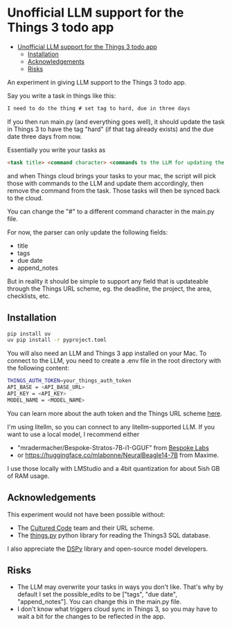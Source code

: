 # Unofficial LLM support for the Things 3 todo app

- [Unofficial LLM support for the Things 3 todo app](#unofficial-llm-support-for-the-things-3-todo-app)
  - [Installation](#installation)
  - [Acknowledgements](#acknowledgements)
  - [Risks](#risks)

An experiment in giving LLM support to the Things 3 todo app.

Say you write a task in things like this:

```markdown
I need to do the thing # set tag to hard, due in three days
```

If you then run main.py (and everything goes well), it should update the task in Things 3 to have the tag "hard" (if that tag already exists) and the due date three days from now.

Essentially you write your tasks as

```markdown
<task title> <command character> <commands to the LLM for updating the task in Things>
```

and when Things cloud brings your tasks to your mac, the script will pick those with commands to the LLM
and update them accordingly, then remove the command from the task. Those tasks will then be synced back to the cloud.

You can change the "#" to a different command character in the main.py file.

For now, the parser can only update the following fields:

- title
- tags
- due date
- append_notes

But in reality it should be simple to support any field that is updateable through the Things URL scheme,
eg. the deadline, the project, the area, checklists, etc.

## Installation

```bash
pip install uv 
uv pip install -r pyproject.toml
```

You will also need an LLM and Things 3 app installed on your Mac. To connect to the LLM, you need to create a .env file in the root directory with the following content:

```bash
THINGS_AUTH_TOKEN=your_things_auth_token
API_BASE = <API_BASE_URL>
API_KEY = <API_KEY>
MODEL_NAME = <MODEL_NAME>
```

You can learn more about the auth token and the Things URL scheme [here](https://culturedcode.com/things/support/articles/2803573).

I'm using litellm, so you can connect to any litellm-supported LLM. If you want to use a local model, I recommend either

- "mradermacher/Bespoke-Stratos-7B-i1-GGUF" from [Bespoke Labs](https://www.bespokelabs.ai/)
- or <https://huggingface.co/mlabonne/NeuralBeagle14-7B> from Maxime.

I use those locally with LMStudio and a 4bit quantization for about 5ish GB of RAM usage.

## Acknowledgements

This experiment would not have been possible without:

- The [Cultured Code](https://culturedcode.com/things/) team and their URL scheme.
- The [things.py](https://github.com/thingsapi/things.py?tab=readme-ov-file) python library for reading the Things3 SQL database.

I also appreciate the [DSPy](https://github.com/stanfordnlp/dspy/issues/1539) library and open-source model developers. 
  
## Risks

- The LLM may overwrite your tasks in ways you don't like. That's why by default I set the possible_edits to be ["tags", "due date", "append_notes"]. You can change this in the main.py file.
- I don't know what triggers cloud sync in Things 3, so you may have to wait a bit for the changes to be reflected in the app.
